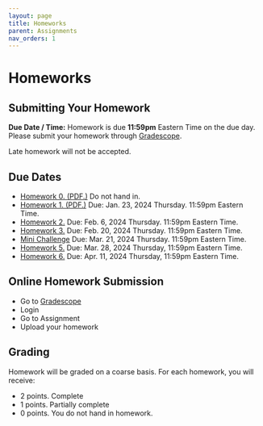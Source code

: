```yaml
---
layout: page
title: Homeworks
parent: Assignments
nav_orders: 1
---
```

# Homeworks 

## Submitting Your Homework  
**Due Date / Time:** Homework is due **11:59pm** Eastern Time on the due day. Please submit your homework through [Gradescope](https://www.gradescope.com/courses/689395).

Late homework will not be accepted.

## Due Dates
- [Homework 0. (PDF.)](hw0.pdf) Do not hand in.
- [Homework 1. (PDF.)]() Due: Jan. 23, 2024 Thursday. 11:59pm Eastern Time. 
- [Homework 2.]() Due: Feb. 6, 2024 Thursday. 11:59pm Eastern Time. 
- [Homework 3.]() Due: Feb. 20, 2024 Thursday. 11:59pm Eastern Time. 
- [Mini Challenge]() Due: Mar. 21, 2024 Thursday. 11:59pm Eastern Time. 
- [Homework 5.]() Due: Mar. 28, 2024 Thursday, 11:59pm Eastern Time. 
- [Homework 6.]() Due: Apr. 11, 2024 Thursday, 11:59pm Eastern Time.

## Online Homework Submission
- Go to [Gradescope](https://www.gradescope.com/courses/689395)
- Login
- Go to Assignment
- Upload your homework

## Grading
Homework will be graded on a coarse basis. For each homework, you will receive:
- 2 points. Complete
- 1 points. Partially complete
- 0 points. You do not hand in homework.